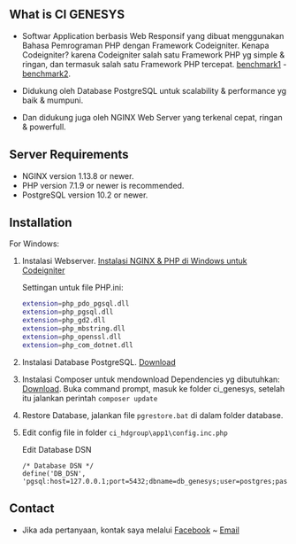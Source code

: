 What is CI GENESYS
---

-  Softwar Application berbasis Web Responsif yang dibuat menggunakan Bahasa Pemrograman PHP dengan Framework Codeigniter. Kenapa Codeigniter? karena Codeigniter salah satu Framework PHP yg simple & ringan, dan termasuk salah satu Framework PHP tercepat. [benchmark1](https://www.nixsolutions.com/blog/comparative-testing-php-frameworks/) - [benchmark2](https://github.com/kenjis/php-framework-benchmark).   

-  Didukung oleh Database PostgreSQL untuk scalability & performance yg baik & mumpuni. 
-  Dan didukung juga oleh NGINX Web Server yang terkenal cepat, ringan & powerfull.  

Server Requirements
---

- NGINX version 1.13.8 or newer.
- PHP version 7.1.9 or newer is recommended.
- PostgreSQL version 10.2 or newer.

Installation
---

For Windows:

1. Instalasi Webserver. [Instalasi NGINX & PHP di Windows untuk Codeigniter](https://github.com/antho-firuze/windows-nginx-php-ci)

	Settingan untuk file PHP.ini:
	```bash
	extension=php_pdo_pgsql.dll
	extension=php_pgsql.dll
	extension=php_gd2.dll
	extension=php_mbstring.dll
	extension=php_openssl.dll
	extension=php_com_dotnet.dll
	```
  
2. Instalasi Database PostgreSQL.  [Download](https://www.postgresql.org/download/windows/)
3. Instalasi Composer untuk mendownload Dependencies yg dibutuhkan: [Download](https://getcomposer.org/Composer-Setup.exe).
   Buka command prompt, masuk ke folder ci_genesys, setelah itu jalankan perintah ``composer update``
4. Restore Database, jalankan file ``pgrestore.bat`` di dalam folder database.
5. Edit config file in folder ``ci_hdgroup\app1\config.inc.php``

	Edit Database DSN
	```
	/* Database DSN */ 
	define('DB_DSN', 'pgsql:host=127.0.0.1;port=5432;dbname=db_genesys;user=postgres;password='); 
	```

Contact
---
- Jika ada pertanyaan, kontak saya melalui [Facebook](https://www.facebook.com/antho.firuze) ~ [Email](mailto:antho.firuze@gmail.com)
